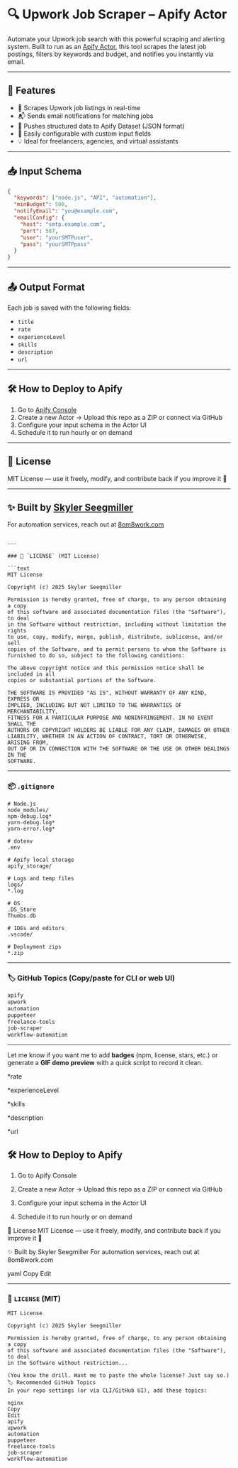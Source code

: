 # 🔍 Upwork Job Scraper – Apify Actor

Automate your Upwork job search with this powerful scraping and alerting system. Built to run as an [Apify Actor](https://apify.com/), this tool scrapes the latest job postings, filters by keywords and budget, and notifies you instantly via email.

---

## 🚀 Features

- 🔎 Scrapes Upwork job listings in real-time
- 📬 Sends email notifications for matching jobs
- 💾 Pushes structured data to Apify Dataset (JSON format)
- 🔧 Easily configurable with custom input fields
- 💡 Ideal for freelancers, agencies, and virtual assistants

---

## 📥 Input Schema

```json
{
  "keywords": ["node.js", "API", "automation"],
  "minBudget": 500,
  "notifyEmail": "you@example.com",
  "emailConfig": {
    "host": "smtp.example.com",
    "port": 587,
    "user": "yourSMTPuser",
    "pass": "yourSMTPpass"
  }
}
````

---

## 📤 Output Format

Each job is saved with the following fields:

* `title`
* `rate`
* `experienceLevel`
* `skills`
* `description`
* `url`

---

## 🛠 How to Deploy to Apify

1. Go to [Apify Console](https://console.apify.com/)
2. Create a new Actor → Upload this repo as a ZIP or connect via GitHub
3. Configure your input schema in the Actor UI
4. Schedule it to run hourly or on demand

---

## 📜 License

MIT License — use it freely, modify, and contribute back if you improve it 💙

---

## ✨ Built by [Skyler Seegmiller](https://github.com/skylerseeg)

For automation services, reach out at [8om8work.com](https://8om8work.com)

````

---

### 📄 `LICENSE` (MIT License)

```text
MIT License

Copyright (c) 2025 Skyler Seegmiller

Permission is hereby granted, free of charge, to any person obtaining a copy
of this software and associated documentation files (the "Software"), to deal
in the Software without restriction, including without limitation the rights
to use, copy, modify, merge, publish, distribute, sublicense, and/or sell
copies of the Software, and to permit persons to whom the Software is
furnished to do so, subject to the following conditions:

The above copyright notice and this permission notice shall be included in all
copies or substantial portions of the Software.

THE SOFTWARE IS PROVIDED "AS IS", WITHOUT WARRANTY OF ANY KIND, EXPRESS OR
IMPLIED, INCLUDING BUT NOT LIMITED TO THE WARRANTIES OF MERCHANTABILITY,
FITNESS FOR A PARTICULAR PURPOSE AND NONINFRINGEMENT. IN NO EVENT SHALL THE
AUTHORS OR COPYRIGHT HOLDERS BE LIABLE FOR ANY CLAIM, DAMAGES OR OTHER
LIABILITY, WHETHER IN AN ACTION OF CONTRACT, TORT OR OTHERWISE, ARISING FROM,
OUT OF OR IN CONNECTION WITH THE SOFTWARE OR THE USE OR OTHER DEALINGS IN THE
SOFTWARE.
````

---

### 📦 `.gitignore`

```gitignore
# Node.js
node_modules/
npm-debug.log*
yarn-debug.log*
yarn-error.log*

# dotenv
.env

# Apify local storage
apify_storage/

# Logs and temp files
logs/
*.log

# OS
.DS_Store
Thumbs.db

# IDEs and editors
.vscode/

# Deployment zips
*.zip
```

---

### 🏷 GitHub Topics (Copy/paste for CLI or web UI)

```bash
apify
upwork
automation
puppeteer
freelance-tools
job-scraper
workflow-automation
```

---

Let me know if you want me to add **badges** (npm, license, stars, etc.) or generate a **GIF demo preview** with a quick script to record it clean.


*rate

*experienceLevel

*skills

*description

*url

## 🛠 How to Deploy to Apify
1. Go to Apify Console

2. Create a new Actor → Upload this repo as a ZIP or connect via GitHub

3. Configure your input schema in the Actor UI

4. Schedule it to run hourly or on demand

📜 License
MIT License — use it freely, modify, and contribute back if you improve it 💙

✨ Built by Skyler Seegmiller
For automation services, reach out at 8om8work.com

yaml
Copy
Edit

---

### 📄 `LICENSE` (MIT)

```text
MIT License

Copyright (c) 2025 Skyler Seegmiller

Permission is hereby granted, free of charge, to any person obtaining a copy
of this software and associated documentation files (the "Software"), to deal
in the Software without restriction...

(You know the drill. Want me to paste the whole license? Just say so.)
🏷 Recommended GitHub Topics
In your repo settings (or via CLI/GitHub UI), add these topics:

nginx
Copy
Edit
apify
upwork
automation
puppeteer
freelance-tools
job-scraper
workflow-automation
